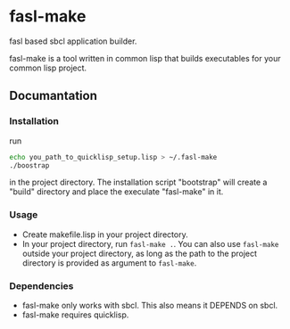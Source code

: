 fasl-make
=========

fasl based sbcl application builder.

fasl-make is a tool written in common lisp that builds executables for your common lisp project.

## Documantation

### Installation

run 
```bash
echo you_path_to_quicklisp_setup.lisp > ~/.fasl-make
./boostrap
```
in the project directory. The installation script "bootstrap" will create a "build" directory and place the execulate "fasl-make" in it.

### Usage

- Create makefile.lisp in your project directory.
- In your project directory, run ```fasl-make .```. You can also use ```fasl-make``` outside your project directory, as long as the path to the project directory is provided as argument to ```fasl-make```.


### Dependencies
* fasl-make only works with sbcl. This also means it DEPENDS on sbcl.
* fasl-make requires quicklisp.


